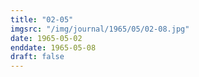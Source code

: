 ```yaml
---
title: "02-05"
imgsrc: "/img/journal/1965/05/02-08.jpg"
date: 1965-05-02
enddate: 1965-05-08
draft: false
---
```


<!-- fix pre-formatted input -->
